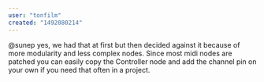 ```yaml
---
user: "tonfilm"
created: "1492080214"
---
```


@sunep yes, we had that at first but then decided against it because of more modularity and less complex nodes. Since most midi nodes are patched you can easily copy the Controller node and add the channel pin on your own if you need that often in a project.
